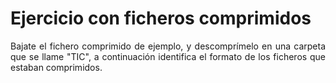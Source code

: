 # Ejercicio con ficheros comprimidos
<div style="text-align: justify;">Bajate el fichero comprimido de ejemplo, y descomprímelo en una carpeta que se llame "TIC", a continuación identifica el formato de los ficheros que estaban comprimidos.
</div>
